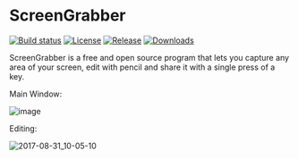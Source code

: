 # ScreenGrabber

[![Build status](https://img.shields.io/appveyor/ci/qvepoy/ScreenGrabber.svg?label=Build&maxAge=60)](https://ci.appveyor.com/project/qvepoy/ScreenGrabber)
[![License](https://img.shields.io/github/license/qvepoy/ScreenGrabber.svg?label=License&maxAge=86400)](./LICENSE.txt)
[![Release](https://img.shields.io/github/release/qvepoy/ScreenGrabber.svg?label=Release&maxAge=60)](https://github.com/qvepoy/ScreenGrabber/releases/latest)
[![Downloads](https://img.shields.io/github/downloads/qvepoy/ScreenGrabber/latest/total.svg?label=Downloads&maxAge=60)](https://github.com/qvepoy/ScreenGrabber/releases/latest)

ScreenGrabber is a free and open source program that lets you capture any area of your screen, edit with pencil and share it with a single press of a key. 

Main Window:

![image](https://user-images.githubusercontent.com/23909416/29910538-f84168ea-8e32-11e7-9176-1ba2fd2b734d.png)

Editing:

![2017-08-31_10-05-10](https://user-images.githubusercontent.com/23909416/29910812-0e85f3c2-8e34-11e7-8739-c1f0cdffded4.gif)
